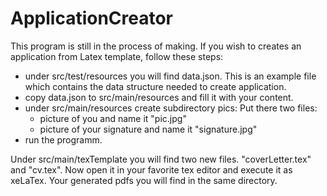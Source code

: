 # ApplicationCreator
This program is still in the process of making. If you wish to creates an application from Latex template, follow these steps:

- under src/test/resources you will find data.json. This is an example file which contains the data structure needed to create application.
- copy data.json to src/main/resources and fill it with your content.
- under src/main/resources create subdirectory pics: Put there two files:
	- picture of you and name it "pic.jpg"
	- picture of your signature and name it "signature.jpg"
- run the programm.

Under src/main/texTemplate you will find two new files. "coverLetter.tex" and "cv.tex". Now open it in your favorite tex editor and execute it as xeLaTex. Your generated pdfs you will find in the same directory.